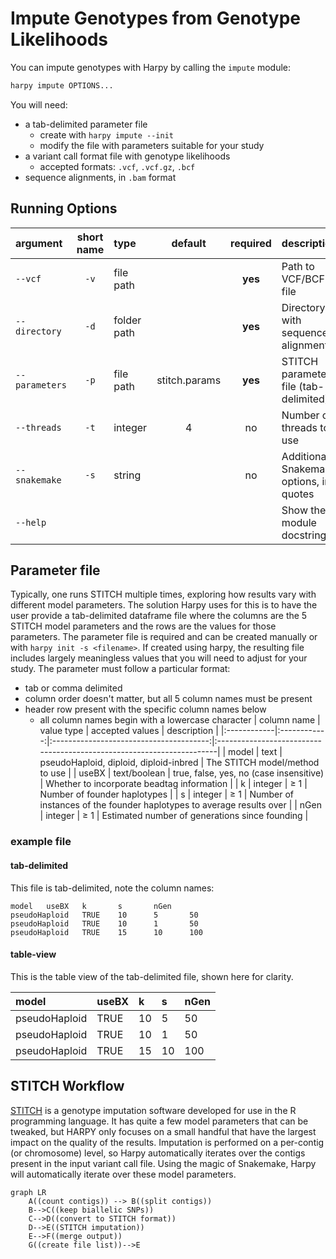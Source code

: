 # Impute Genotypes from Genotype Likelihoods
You can impute genotypes with Harpy by calling the `impute` module:
```bash
harpy impute OPTIONS...
```
You will need:
- a tab-delimited parameter file 
    - create with `harpy impute --init`
    - modify the file with parameters suitable for your study
- a variant call format file with genotype likelihoods
    - accepted formats: `.vcf`, `.vcf.gz`, `.bcf`
- sequence alignments, in `.bam` format

## Running Options
| argument       | short name | type        |    default    | required | description                             |
|:---------------|:----------:|:------------|:-------------:|:--------:|:----------------------------------------|
| `--vcf`        |    `-v`    | file path   |               | **yes**  | Path to VCF/BCF file                    |
| `--directory`  |    `-d`    | folder path |               | **yes**  | Directory with sequence alignments      |
| `--parameters` |    `-p`    | file path   | stitch.params | **yes**  | STITCH parameter file (tab-delimited)   |
| `--threads`    |    `-t`    | integer     |       4       |    no    | Number of threads to use                |
| `--snakemake`  |    `-s`    | string      |               |    no    | Additional Snakemake options, in quotes |
| `--help`       |            |             |               |          | Show the module docstring               |

## Parameter file
Typically, one runs STITCH multiple times, exploring how results vary with
different model parameters. The solution Harpy uses for this is to have the user
provide a tab-delimited dataframe file where the columns are the 5 STITCH model 
parameters and the rows are the values for those parameters. The parameter file 
is required and can be created manually or with `harpy init -s <filename>`.
If created using harpy, the resulting file includes largely meaningless values 
that you will need to adjust for your study. The parameter must follow a particular format:
- tab or comma delimited
- column order doesn't matter, but all 5 column names must be present
- header row present with the specific column names below
    - all column names begin with a lowercase character
| column name |  value type  |             accepted values             | description                                                           |
|:------------|:------------:|:---------------------------------------:|:----------------------------------------------------------------------|
| model       |     text     | pseudoHaploid, diploid, diploid-inbred  | The STITCH model/method to use                                        |
| useBX       | text/boolean | true, false, yes, no (case insensitive) | Whether to incorporate beadtag information                            |
| k           |   integer    |                   ≥ 1                   | Number of founder haplotypes                                          |
| s           |   integer    |                   ≥ 1                   | Number of instances of the founder haplotypes to average results over |
| nGen        |   integer    |                   ≥ 1                   | Estimated number of generations since founding                        |

### example file
<!-- tabs:start -->

#### **tab-delimited**

This file is tab-delimited, note the column names:

```
model   useBX   k       s       nGen
pseudoHaploid   TRUE    10      5       50
pseudoHaploid   TRUE    10      1       50
pseudoHaploid   TRUE    15      10      100
```

#### **table-view**

This is the table view of the tab-delimited file, shown here for clarity.

| model         | useBX | k  | s  | nGen |
|:--------------|:------|:---|:---|:-----|
| pseudoHaploid | TRUE  | 10 | 5  | 50   |
| pseudoHaploid | TRUE  | 10 | 1  | 50   |
| pseudoHaploid | TRUE  | 15 | 10 | 100  |

<!-- tabs:end -->

## STITCH Workflow
[STITCH](https://github.com/rwdavies/STITCH) is a genotype imputation software developed for use in
the R programming language. It has quite a few model parameters that can be tweaked, but HARPY only
focuses on a small handful that have the largest impact on the quality of the results. Imputation is
performed on a per-contig (or chromosome) level, so Harpy automatically iterates over the contigs
present in the input variant call file. Using the magic of Snakemake, Harpy will automatically
iterate over these model parameters.

```mermaid
graph LR
    A((count contigs)) --> B((split contigs))
    B-->C((keep biallelic SNPs))
    C-->D((convert to STITCH format))
    D-->E((STITCH imputation))
    E-->F((merge output))
    G((create file list))-->E
```